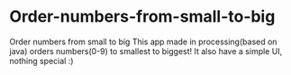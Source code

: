 # Order-numbers-from-small-to-big
Order numbers from small to big
This app made in processing(based on java) orders numbers(0-9) to smallest to biggest!
It also have a simple UI, nothing special :)
